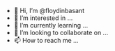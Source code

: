 - 👋 Hi, I’m @floydinbasant
- 👀 I’m interested in ...
- 🌱 I’m currently learning ...
- 💞️ I’m looking to collaborate on ...
- 📫 How to reach me ...

<!---
floydinbasant/floydinbasant is a ✨ special ✨ repository because its `README.md` (this file) appears on your GitHub profile.
You can click the Preview link to take a look at your changes.
--->

